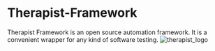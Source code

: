 # Therapist-Framework
Therapist Framework is an open source automation framework. It is a convenient wrapper for any kind of software testing.
![therapist_logo](https://user-images.githubusercontent.com/60264697/173897052-8fe9deac-b088-40c4-ac14-c85b8b0f675c.jpg)
